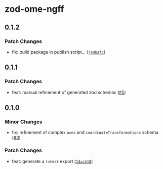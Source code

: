 # zod-ome-ngff

## 0.1.2

### Patch Changes

- fix: build package in publish script... ([`7a0bafc`](https://github.com/manzt/zod-ome-ngff/commit/7a0bafc9d0e399ee56c686bac3c91c9e7a32346b))

## 0.1.1

### Patch Changes

- feat: manual refinement of generated zod schemas ([#5](https://github.com/manzt/zod-ome-ngff/pull/5))

## 0.1.0

### Minor Changes

- fix: refinement of complex `axes` and `coordinateTransformations` schema ([#3](https://github.com/manzt/zod-ome-ngff/pull/3))

### Patch Changes

- feat: generate a `latest` export ([`14acb18`](https://github.com/manzt/zod-ome-ngff/commit/14acb186721e6094d64f31999103ec53a4654487))
